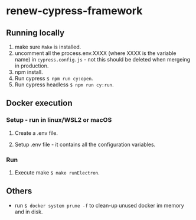 # renew-cypress-framework

## Running locally

1. make sure ```Make``` is installed.
2. uncomment all the process.env.XXXX (where XXXX is the variable name) in ```cypress.config.js``` - not this should  be deleted when mergeing in production.
3. npm install.
4. Run cypress ```$ npm run cy:open```.
5. Run cypress headless ```$ npm run cy:run```.

## Docker execution

### Setup - run in linux/WSL2 or macOS

1. Create a .env file.

2. Setup .env file - it contains all the configuration variables.

### Run

1. Execute make ```$ make runElectron```.

## Others

- run ```$ docker system prune -f``` to clean-up unused docker im memory and in disk.
